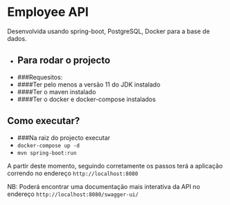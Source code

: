 # Employee API

Desenvolvida usando spring-boot, PostgreSQL, Docker para a base de dados.


- ## Para rodar o projecto
- ###Requesitos:
- ####Ter pelo menos a versão 11 do JDK instalado
- ####Ter o maven instalado
- ####Ter o docker e docker-compose instalados

## Como executar?

- ###Na raiz do projecto executar
- `docker-compose up -d` 
- `mvn spring-boot:run`

A partir deste momento, seguindo corretamente os passos terá a aplicação correndo no endereço `http://localhost:8080`

NB:
Poderá encontrar uma documentação mais interativa da API no endereço `http://localhost:8080/swagger-ui/`
